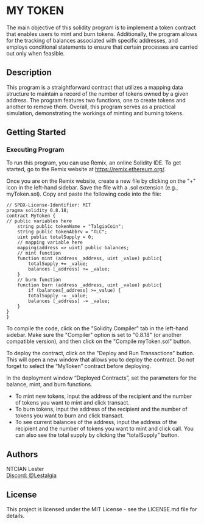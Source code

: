 # MY TOKEN

The main objective of this solidity program is to implement a token contract that enables users to mint and burn tokens. Additionally, the program allows for the tracking of balances associated with specific addresses, and employs conditional statements to ensure that certain processes are carried out only when feasible.

## Description

This program is a straightforward contract that utilizes a mapping data structure to maintain a record of the number of tokens owned by a given address. The program features two functions, one to create tokens and another to remove them. Overall, this program serves as a practical simulation, demonstrating the workings of minting and burning tokens.

## Getting Started

### Executing Program

To run this program, you can use Remix, an online Solidity IDE. To get started, go to the Remix website at https://remix.ethereum.org/.

Once you are on the Remix website, create a new file by clicking on the "+" icon in the left-hand sidebar. Save the file with a .sol extension (e.g., myToken.sol). Copy and paste the following code into the file:

```solidity
// SPDX-License-Identifier: MIT
pragma solidity 0.8.18;
contract MyToken {
// public variables here
    string public tokenName = "TalgiaCoin";
    string public tokenAbbrv = "TLC";
    uint public totalSupply = 0;
    // mapping variable here
    mapping(address => uint) public balances;
    // mint function
    function mint (address _address, uint _value) public{
        totalSupply += _value;
        balances [_address] += _value;
    }
    // burn function
    function burn (address _address, uint _value) public{
        if (balances[_address] >=_value) {
        totalSupply -= _value;
        balances [_address] -= _value;
    }
}
}
```
To compile the code, click on the "Solidity Compiler" tab in the left-hand sidebar. Make sure the "Compiler" option is set to "0.8.18" (or another compatible version), and then click on the "Compile myToken.sol" button.

To deploy the contract, click on the "Deploy and Run Transactions" button. This will open a new window that allows you to deploy the contract. Do not forget to select the “MyToken” contract before deploying.

In the deployment window “Deployed Contracts”, set the parameters for the balance, mint, and burn functions. 
* To mint new tokens, input the address of the recipient and the number of tokens you want to mint and click transact. 
* To burn tokens, input the address of the recipient and the number of tokens you want to burn and click transact. 
* To see current balances of the address, input the address of the recipient and the number of tokens you want to mint and click call. You can also see the total supply by clicking the “totalSupply” button.

## Authors

NTCIAN Lester
<br>
[Discord: @Lestalgia](https://discordapp.com/users/Lestalgia#2215)

## License

This project is licensed under the MIT License - see the LICENSE.md file for details.
